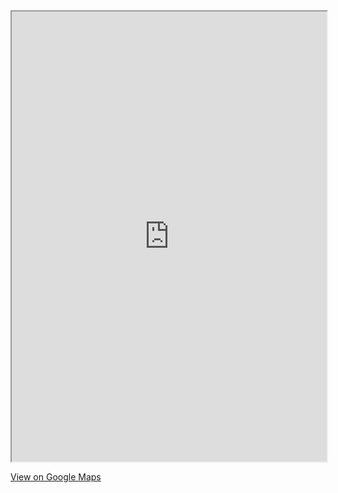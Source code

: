 
<iframe src="https://www.google.com/maps/d/u/0/embed?mid=1EoGQ53b0Xo0eh73FIiBJ8qH-fLhdEb-z" width="100%" height="720"></iframe>

[View on Google Maps](https://drive.google.com/open?id=1EoGQ53b0Xo0eh73FIiBJ8qH-fLhdEb-z&usp=sharing)
